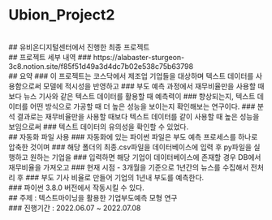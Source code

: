 # Ubion_Project2
<br>
## 유비온디지털센터에서 진행한 최종 프로젝트
<br>
## 프로젝트 세부 내역
### https://alabaster-sturgeon-3c8.notion.site/f85f51d49a3d4dc7b02e538c75b63798
<br>
## 요약
### 이 프로젝트는 코스닥에서 제조업 기업들을 대상하며 텍스트 데이터를 사용함으로써 모델에 적시성을 반영하고
### 부도 예측 과정에서 재무비율만을 사용할 때보다 뉴스 기사와 같은 텍스트 데이터를 활용할 때 예측력이 
### 향상되는지, 텍스트 데이터를 어떤 방식으로 가공할 때 더 높은 성능을 보이는지 확인해보는 연구이다.
### 분석 결과로는 재무비율만을 사용할 때보다 텍스트 데이터를 같이 사용할 때 높은 성능을 보임으로써
### 텍스트 데이터의 유의성을 확인할 수 있었다.
<br>
## 자동화 파일 사용
### 자동화에 있는 파이썬 파일은 부도 예측 프로세스를 하나로 압축한 것이며 
### 해당 폴더의 최종.csv파일을 데이터베이스에 입력 후 py파일을 실행하고 원하는 기업을
### 입력하면 해당 기업이 데이터베이스에 존재할 경우 DB에서 재무비율을 가져오고
### 현재 시점 - 3개월을 기준으로 1년간의 뉴스를 수집해서 전처리 후 
### 부도 기사 비율로 만들어 기업의 1년내 부도를 예측한다.
<br>
### 파이썬 3.8.0 버전에서 작동시킬 수 있다.
<br>
## 주제 : 텍스트마이닝을 활용한 기업부도예측 모형 연구
<br>
### 진행기간 : 2022.06.07 ~ 2022.07.08
